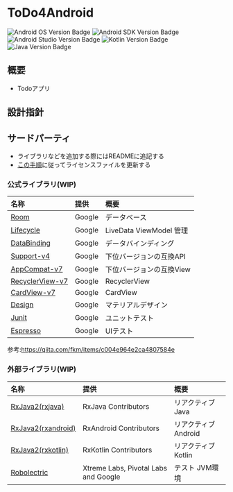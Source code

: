 # ToDo4Android

![Android OS Version Badge](https://img.shields.io/badge/Android-5.0~-green.svg)
![Android SDK Version Badge](https://img.shields.io/badge/Android_SDK-27-green.svg)
![Android Studio Version Badge](https://img.shields.io/badge/AndroidStudio-3.1.4-green.svg)
![Kotlin Version Badge](https://img.shields.io/badge/Kotlin-1.3.0-orange.svg)
![Java Version Badge](https://img.shields.io/badge/Java-8-red.svg)

## 概要

- Todoアプリ


## 設計指針


## サードパーティ

* ライブラリなどを追加する際にはREADMEに追記する
* [この手順](https://github.com/cookpad/license-tools-plugin/blob/master/README.md)に従ってライセンスファイルを更新する

### 公式ライブラリ(WIP)

|名称|提供|概要|
|:--|:--|:--|
|[Room](https://developer.android.com/topic/libraries/architecture/adding-components?hl=ja#room)|Google|データベース|
|[Lifecycle](https://developer.android.com/topic/libraries/architecture/adding-components#lifecycle)|Google|LiveData ViewModel 管理|
|[DataBinding](https://developer.android.com/topic/libraries/data-binding/?hl=ja)|Google|データバインディング|
|[Support-v4](https://developer.android.com/topic/libraries/support-library/features?hl=ja#v4)|Google|下位バージョンの互換API|
|[AppCompat-v7](https://developer.android.com/topic/libraries/support-library/features?hl=ja#v7)|Google|下位バージョンの互換View|
|[RecyclerView-v7](https://developer.android.com/topic/libraries/support-library/features?hl=ja#v7-recyclerview)|Google|RecyclerView|
|[CardView-v7](https://developer.android.com/topic/libraries/support-library/features?hl=ja#v7-cardview)|Google|CardView|
|[Design](https://developer.android.com/topic/libraries/support-library/features?hl=ja#design)|Google|マテリアルデザイン|
|[Junit](https://developer.android.com/topic/libraries/testing-support-library/index.html?hl=ja)|Google|ユニットテスト|
|[Espresso](https://developer.android.com/topic/libraries/testing-support-library/index.html?hl=ja)|Google|UIテスト|

参考:https://qiita.com/fkm/items/c004e964e2ca4807584e

### 外部ライブラリ(WIP)

|名称|提供|概要|
|:--|:--|:--|
|[RxJava2(rxjava)](https://github.com/ReactiveX/RxJava)|RxJava Contributors|リアクティブ Java|
|[RxJava2(rxandroid)](https://github.com/ReactiveX/RxAndroid)|RxAndroid Contributors|リアクティブ Android|
|[RxJava2(rxkotlin)](https://github.com/ReactiveX/RxKotlin)|RxKotlin Contributors|リアクティブ Kotlin|
|[Robolectric](https://github.com/robolectric/robolectric)|Xtreme Labs, Pivotal Labs and Google|テスト JVM環境|

